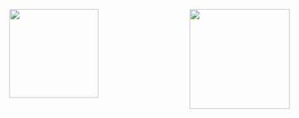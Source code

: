 <!--
### Hi there 👋
# 0619
-->

<!--
**pangchunxi521/pangchunxi521** is a ✨ _special_ ✨ repository because its `README.md` (this file) appears on your GitHub profile.

Here are some ideas to get you started:

- 🔭 I’m currently working on ...
- 🌱 I’m currently learning ...
- 👯 I’m looking to collaborate on ...
- 🤔 I’m looking for help with ...
- 💬 Ask me about ...
- 📫 How to reach me: ...
- 😄 Pronouns: ...
- ⚡ Fun fact: ...

<img src="http://www.nbpluss.cn/img/1.gif" width="160" height="160"/>
-->

<img align="right" src="https://github-readme-stats.vercel.app/api?username=pangchunxi521&show_icons=true&icon_color=CE1D2D&text_color=718096&bg_color=04ff16&hide_title=false" height="180" />

<img src="http://oracle.vps8.top/img/l.gif" width="160" height="160"/>

